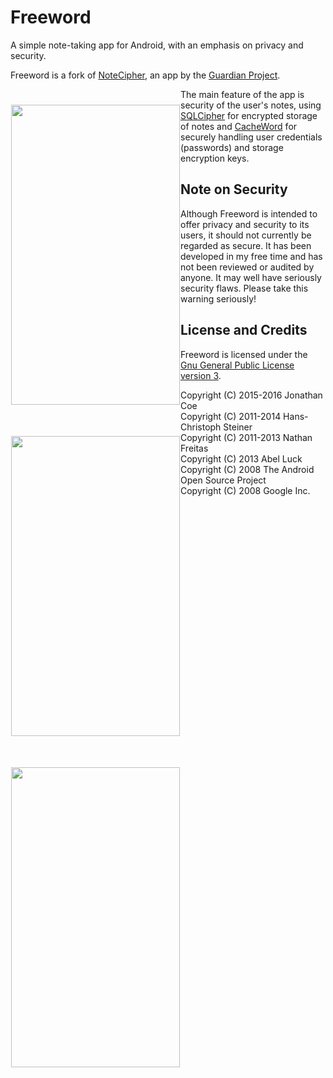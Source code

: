 # Freeword

A simple note-taking app for Android, with an emphasis on privacy and security. 

Freeword is a fork of [NoteCipher](https://github.com/guardianproject/notecipher), an app by the [Guardian Project](https://guardianproject.info/). 

<img src="https://i.imgur.com/TErnr1W.png" align="left" height="480" width="270" hspace="1" vspace="25">
<img src="https://i.imgur.com/CwVTPTb.png" align="left" height="480" width="270" hspace="1" vspace="25">
<img src="https://i.imgur.com/fWtNwHC.png" align="left" height="480" width="270" hspace="1" vspace="25">


The main feature of the app is security of the user's notes, using [SQLCipher](https://www.zetetic.net/sqlcipher/sqlcipher-for-android/) for encrypted storage of notes and [CacheWord](https://github.com/guardianproject/cacheword) for securely handling user credentials (passwords) and storage encryption keys. 

## Note on Security

Although Freeword is intended to offer privacy and security to its users, it should not currently be regarded as secure. It has been developed in my free time and has not been reviewed or audited by anyone. It may well have seriously security flaws. Please take this warning seriously!

## License and Credits 

Freeword is licensed under the [Gnu General Public License version 3](https://www.gnu.org/licenses/gpl-3.0.html). 

Copyright (C) 2015-2016 Jonathan Coe  
Copyright (C) 2011-2014 Hans-Christoph Steiner  
Copyright (C) 2011-2013 Nathan Freitas  
Copyright (C) 2013 Abel Luck  
Copyright (C) 2008 The Android Open Source Project  
Copyright (C) 2008 Google Inc.

